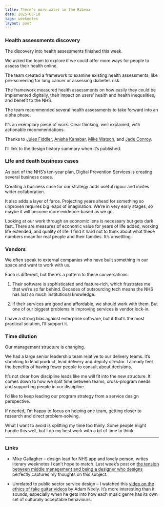 ```yaml
---
title: There’s more water in the Ribena
date: 2025-05-10
tags: weeknotes
layout: post
---
```


### Health assessments discovery

The discovery into health assessments finished this week.

We asked the team to explore if we could offer more ways for people to assess their health online.

The team created a framework to examine existing health assessments, like pre-screening for lung cancer or assessing diabetes risk.

The framework measured health assessments on how easily they could be implemented digitally, their impact on users’ health and health inequalities, and benefit to the NHS.

The team recommended several health assessments to take forward into an alpha phase.

It’s an exemplary piece of work. Clear thinking, well explained, with actionable recommendations.

Thanks to [Jules Fiddler](https://www.linkedin.com/in/juliefidlerrawcoachingltd/), [Anisha Kanabar](https://www.linkedin.com/in/anishakanabar/), [Mike Watson](https://www.linkedin.com/in/michael-watson-ph-d-797a07a1/), and [Jade Conroy](https://www.linkedin.com/in/jade-conroy-855839111/).

I’ll link to the design history summary when it’s published.

### Life and death business cases

As part of the NHS’s ten‑year plan, Digital Prevention Services is creating several business cases.

Creating a business case for our strategy adds useful rigour and invites wider collaboration.

It also adds a layer of farce. Projecting years ahead for something so unproven requires big leaps of imagination. We’re in very early stages, so maybe it will become more evidence-based as we go.

Looking at our work through an economic lens is necessary but gets dark fast. There are measures of economic value for years of life added, working life extended, and quality of life. I find it hard not to think about what these numbers mean for real people and their families. It’s unsettling.

### Vendors

We often speak to external companies who have built something in our space and want to work with us.

Each is different, but there’s a pattern to these conversations:

1. Their software is sophisticated and feature‑rich, which frustrates me that we’re so far behind. Decades of outsourcing tech means the NHS has lost so much institutional knowledge.

2. If their services are good and affordable, we should work with them. But one of our biggest problems in improving services is vendor lock-in.

I have a strong bias against enterprise software, but if that’s the most practical solution, I’ll support it.

### Time dilution

Our management structure is changing.

We had a large senior leadership team relative to our delivery teams. It’s shrinking to lead product, lead delivery and deputy director. I already feel the benefits of having fewer people to consult about decisions.

It’s not clear how discipline leads like me will fit into the new structure. It comes down to how we split time between teams, cross-program needs and supporting people in our discipline.

I’d like to keep leading our program strategy from a service design perspective.

If needed, I’m happy to focus on helping one team, getting closer to research and direct problem-solving.

What I want to avoid is splitting my time too thinly. Some people might handle this well, but I do my best work with a bit of time to think.

---

### Links

- Mike Gallagher – design lead for NHS app and lovely person, writes literary weeknotes I can’t hope to match. Last week’s post on [the tension between middle management and being a designer who designs](https://mikegallagher.org/weeknote-wc-28-april-2025/) perfectly captures my thoughts on this subject.

- Unrelated to public sector service design – I watched this [video on the ethics of fake guitar videos](https://youtu.be/R1QEV9euGAg?si=HjqDPdZryCp9cb9E) by Adam Neely. It’s more interesting than it sounds, especially when he gets into how each music genre has its own set of culturally acceptable behaviours.
